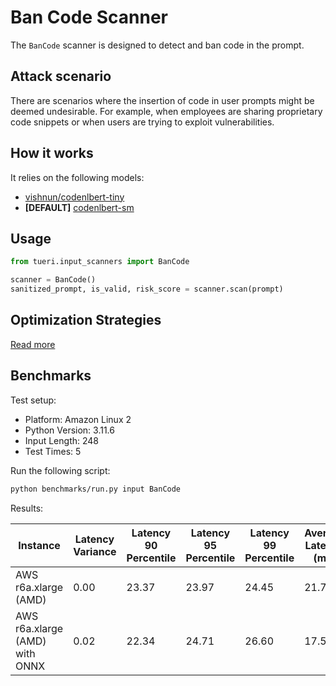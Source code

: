 # Ban Code Scanner

The `BanCode` scanner is designed to detect and ban code in the prompt.

## Attack scenario

There are scenarios where the insertion of code in user prompts might be deemed undesirable.
For example, when employees are sharing proprietary code snippets or when users are trying to exploit vulnerabilities.

## How it works

It relies on the following models:

- [vishnun/codenlbert-tiny](https://huggingface.co/vishnun/codenlbert-tiny)
- **[DEFAULT]** [codenlbert-sm](https://huggingface.co/vishnun/codenlbert-sm)

## Usage

```python
from tueri.input_scanners import BanCode

scanner = BanCode()
sanitized_prompt, is_valid, risk_score = scanner.scan(prompt)
```

## Optimization Strategies

[Read more](../tutorials/optimization.md)

## Benchmarks

Test setup:

- Platform: Amazon Linux 2
- Python Version: 3.11.6
- Input Length: 248
- Test Times: 5

Run the following script:

```sh
python benchmarks/run.py input BanCode
```

Results:

| Instance                       | Latency Variance | Latency 90 Percentile | Latency 95 Percentile | Latency 99 Percentile | Average Latency (ms) | QPS      |
|--------------------------------|------------------|-----------------------|-----------------------|-----------------------|----------------------|----------|
| AWS r6a.xlarge (AMD)           | 0.00             | 23.37                 | 23.97                 | 24.45                 | 21.71                | 11424.20 |
| AWS r6a.xlarge (AMD) with ONNX | 0.02             | 22.34                 | 24.71                 | 26.60                 | 17.54                | 14142.09 |
